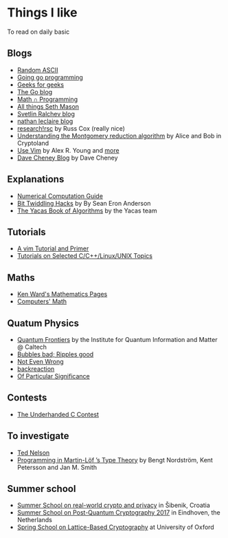 # Things I like

To read on daily basic

## Blogs

* [Random ASCII](https://randomascii.wordpress.com/)
* [Going go programming](https://www.goinggo.net/)
* [Geeks for geeks](http://www.geeksforgeeks.org/)
* [The Go blog](https://blog.golang.org/)
* [Math ∩ Programming](https://jeremykun.com/2014/12/08/a-motivation-for-quantum-computing/)
* [All things Seth Mason](http://sethmason.com/)
* [Svetlin Ralchev blog](http://blog.ralch.com/tutorial/design-patterns/golang-decorator/)
* [nathan leclaire blog](https://nathanleclaire.com/)
* [research!rsc](https://research.swtch.com/]) by Russ Cox (really nice)
* [Understanding the Montgomery reduction algorithm](https://alicebob.cryptoland.net/understanding-the-montgomery-reduction-algorithm/) by Alice and Bob in Cryptoland
* [Use Vim](https://medium.com/usevim/) by Alex R. Young and [more](https://github.com/alexyoung/usevim/tree/master/_posts)
* [Dave Cheney Blog](https://dave.cheney.net) by Dave Cheney

## Explanations
* [Numerical Computation Guide](http://docs.oracle.com/cd/E19957-01/806-3568/)
* [Bit Twiddling Hacks](http://graphics.stanford.edu/~seander/bithacks.html) by By Sean Eron Anderson
* [The Yacas Book of Algorithms](http://yacas.sourceforge.net/Algo.book.pdf) by the Yacas team

## Tutorials
* [A vim Tutorial and Primer](https://danielmiessler.com/study/vim)
* [Tutorials on Selected C/C++/Linux/UNIX Topics](http://www.augustcouncil.com/~tgibson/tutorial/)

## Maths
* [Ken Ward's Mathematics Pages](https://trans4mind.com/personal_development/mathematics/series/sumNaturalNumbers.htm)
* [Computers' Math](http://kias.dyndns.org/comath)

## Quatum Physics
* [Quantum Frontiers](https://quantumfrontiers.com/) by the Institute for Quantum Information and Matter @ Caltech
* [Bubbles bad; Ripples good](https://williewong.wordpress.com/)
* [Not Even Wrong](http://www.math.columbia.edu/~woit/wordpress/)
* [backreaction](http://backreaction.blogspot.com/)
* [Of Particular Significance](https://profmattstrassler.com/)

## Contests
* [The Underhanded C Contest](http://underhanded-c.org/_page_id_5.html)

## To investigate

* [Ted Nelson](https://en.wikipedia.org/wiki/Ted_Nelson)
* [Programming in Martin-Löf ’s Type Theory](http://www.cse.chalmers.se/research/group/logic/book/book.pdf) by Bengt Nordström, Kent Petersson and Jan M. Smith

## Summer school
* [Summer School on real-world crypto and privacy](https://summerschool-croatia.cs.ru.nl/2017/) in Šibenik, Croatia
* [Summer School on Post-Quantum Cryptography 2017](https://2017.pqcrypto.org/school/index.html) in Eindhoven, the Netherlands
* [Spring School on Lattice-Based Cryptography](https://www.maths.ox.ac.uk/groups/cryptography/spring-school-lattice-based-cryptography) at University of Oxford